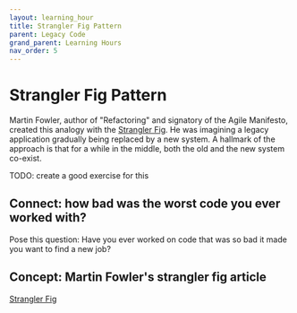 ```yaml
---
layout: learning_hour
title: Strangler Fig Pattern
parent: Legacy Code
grand_parent: Learning Hours
nav_order: 5
---
```


# Strangler Fig Pattern

Martin Fowler, author of "Refactoring" and signatory of the Agile Manifesto, created this analogy with the [Strangler Fig](https://martinfowler.com/bliki/StranglerFigApplication.html). He was imagining a legacy application gradually being replaced by a new system. A hallmark of the approach is that for a while in the middle, both the old and the new system co-exist. 

TODO: create a good exercise for this

## Connect: how bad was the worst code you ever worked with? 

Pose this question: Have you ever worked on code that was so bad it made you want to find a new job?

## Concept: Martin Fowler's strangler fig article

[Strangler Fig](https://martinfowler.com/bliki/StranglerFigApplication.html)
